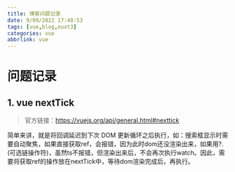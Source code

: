 ```yaml
---
title: 博客问题记录
date: 9/09/2022 17:40:53
tags: [vue,blog,nuxt3]
categories: vue
abbrlink: vue
---
```


# 问题记录

## 1. vue nextTick
> 官方链接：https://vuejs.org/api/general.html#nexttick

简单来讲，就是将回调延迟到下次 DOM 更新循环之后执行，如：搜索框显示时需要自动聚焦，如果直接获取ref，会报错，因为此时dom还没渲染出来，如果用?.(可选链操作符)，虽然ts不报错，但渲染出来后，不会再次执行watch。因此，需要将获取ref的操作放在nextTick中，等待dom渲染完成后，再执行。

